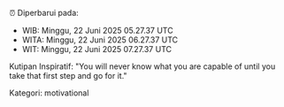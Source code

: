 ⏰ Diperbarui pada:
- WIB: Minggu, 22 Juni 2025 05.27.37 UTC
- WITA: Minggu, 22 Juni 2025 06.27.37 UTC
- WIT: Minggu, 22 Juni 2025 07.27.37 UTC

Kutipan Inspiratif:
"You will never know what you are capable of until you take that first step and go for it."


Kategori: motivational

